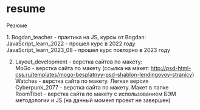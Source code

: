 # resume
Резюме

<p>1. Bogdan_teacher - практика на JS, курсы от Bogdan:<br>
        JavaScript_learn_2022 - прошел курс в 2022 году<br>
        JavaScript_learn_2023_08 - прошел курс повторно в 2023 году

2. Layout_development - верстка сайтов по макету:<br>
        MoGo - верстка сайта по макету (ссылка на макет: http://psd-html-css.ru/templates/mogo-besplatnyy-psd-shablon-lendingovoy-stranicy)<br>
        Watches - верстка сайта по макету. Легкая версия<br>
        Cyberpunk_2077 - верстка сайта по макету. Макет в папке<br>
        RoomTibet - верстка сайта по макету с использованием БЭМ методологии и JS (на данный момент проект не завершен)</p>
